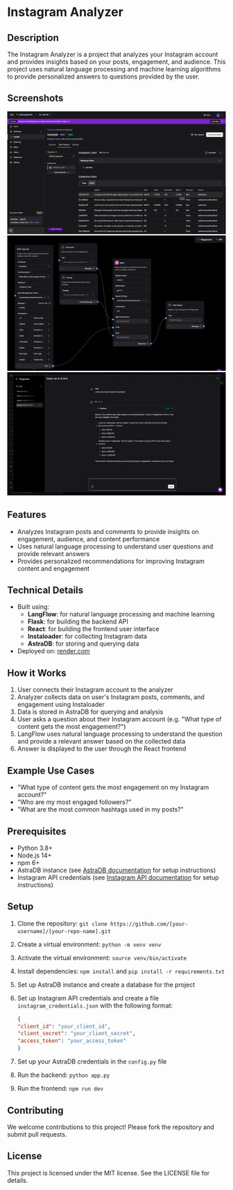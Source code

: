 # Instagram Analyzer

## Description

The Instagram Analyzer is a project that analyzes your Instagram account and provides insights based on your posts, engagement, and audience. This project uses natural language processing and machine learning algorithms to provide personalized answers to questions provided by the user.

## Screenshots

![Screenshot 1](https://github.com/sdntgnsh/InstagramAnalyze/blob/main/screenshots/s1.png?raw=true)
![Screenshot 2](https://github.com/sdntgnsh/InstagramAnalyze/blob/main/screenshots/s2.jpg?raw=true)
![Screenshot 3](https://github.com/sdntgnsh/InstagramAnalyze/blob/main/screenshots/s3.jpg?raw=true)

## Features

* Analyzes Instagram posts and comments to provide insights on engagement, audience, and content performance
* Uses natural language processing to understand user questions and provide relevant answers
* Provides personalized recommendations for improving Instagram content and engagement

## Technical Details

* Built using:
  * **LangFlow**: for natural language processing and machine learning
  * **Flask**: for building the backend API
  * **React**: for building the frontend user interface
  * **Instaloader**: for collecting Instagram data
  * **AstraDB**: for storing and querying data
* Deployed on: [render.com](https://www.render.com)

## How it Works

1. User connects their Instagram account to the analyzer
2. Analyzer collects data on user's Instagram posts, comments, and engagement using Instaloader
3. Data is stored in AstraDB for querying and analysis
4. User asks a question about their Instagram account (e.g. "What type of content gets the most engagement?")
5. LangFlow uses natural language processing to understand the question and provide a relevant answer based on the collected data
6. Answer is displayed to the user through the React frontend

## Example Use Cases

* "What type of content gets the most engagement on my Instagram account?"
* "Who are my most engaged followers?"
* "What are the most common hashtags used in my posts?"

## Prerequisites

* Python 3.8+
* Node.js 14+
* npm 6+
* AstraDB instance (see [AstraDB documentation](https://docs.astradb.com/) for setup instructions)
* Instagram API credentials (see [Instagram API documentation](https://developers.facebook.com/docs/instagram-api/) for setup instructions)

## Setup

1. Clone the repository: `git clone https://github.com/[your-username]/[your-repo-name].git`
2. Create a virtual environment: `python -m venv venv`
3. Activate the virtual environment: `source venv/bin/activate`
4. Install dependencies: `npm install` and `pip install -r requirements.txt`
5. Set up AstraDB instance and create a database for the project
6. Set up Instagram API credentials and create a file `instagram_credentials.json` with the following format:

    ```json
    {
    "client_id": "your_client_id",
    "client_secret": "your_client_secret",
    "access_token": "your_access_token"
    }
    ```

7. Set up your AstraDB credentials in the `config.py` file
8. Run the backend: `python app.py`
9. Run the frontend: `npm run dev`

## Contributing

We welcome contributions to this project! Please fork the repository and submit pull requests.

## License

This project is licensed under the MIT license. See the LICENSE file for details.
